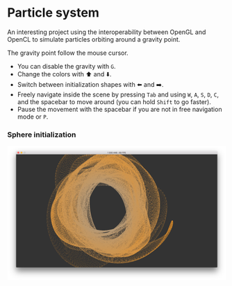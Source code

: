 # Particle system

An interesting project using the interoperability between OpenGL and OpenCL to simulate particles orbiting around a gravity point.

The gravity point follow the mouse cursor.

* You can disable the gravity with `G`.
* Change the colors with ⬆️ and ⬇️.
* Switch between initialization shapes with ⬅️ and ➡️.
* Freely navigate inside the scene by pressing `Tab` and using `W`, `A`, `S`, `D`, `C`, and the spacebar to move around (you can hold `Shift` to go faster).
* Pause the movement with the spacebar if you are not in free navigation mode or `P`.

### Sphere initialization
![alt_tag](/screenshots/sphere_init.png)

